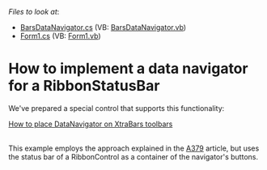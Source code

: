 <!-- default file list -->
*Files to look at*:

* [BarsDataNavigator.cs](./CS/BarsDataNavigator.cs) (VB: [BarsDataNavigator.vb](./VB/BarsDataNavigator.vb))
* [Form1.cs](./CS/Form1.cs) (VB: [Form1.vb](./VB/Form1.vb))
<!-- default file list end -->
# How to implement a data navigator for a RibbonStatusBar


<p>We've prepared a special control that supports this functionality:</p><p><a href="https://www.devexpress.com/Support/Center/p/E3158">How to place DataNavigator on XtraBars toolbars</a></p><p><br />
This example employs the approach explained in the <a href="https://www.devexpress.com/Support/Center/p/A379">A379</a> article, but uses the status bar of a RibbonControl as a container of the navigator's buttons.</p>

<br/>


